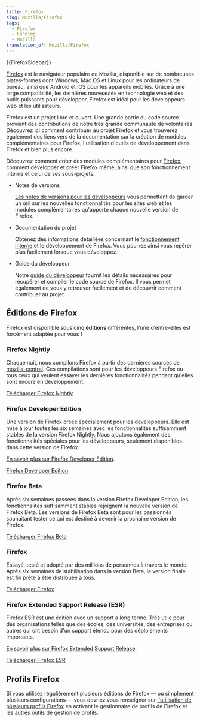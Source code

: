 ```yaml
---
title: Firefox
slug: Mozilla/Firefox
tags:
  - Firefox
  - Landing
  - Mozilla
translation_of: Mozilla/Firefox
---
```


{{FirefoxSidebar}}

[Firefox](https://www.mozilla.org/fr/firefox/new/) est le navigateur populaire de Mozilla, disponible sur de nombreuses plates-formes dont Windows, Mac OS et Linux pour les ordinateurs de bureau, ainsi que Android et iOS pour les appareils mobiles. Grâce à une large compatibilité, les dernières nouveautés en technologie web et des outils puissants pour développer, Firefox est idéal pour les développeurs web et les utilisateurs.

Firefox est un projet libre et ouvert. Une grande partie du code source provient des contributions de notre très grande communauté de volontaires. Découvrez ici comment contribuer au projet Firefox et vous trouverez également des liens vers de la documentation sur la création de modules complémentaires pour Firefox, l'utilisation d'outils de développement dans Firefox et bien plus encore.

Découvrez comment créer des modules complémentaires pour [Firefox](https://www.mozilla.org/fr/firefox/new/), comment développer et créer Firefox même, ainsi que son fonctionnement interne et celui de ses sous-projets.

- Notes de versions

  [Les notes de versions pour les développeurs](/fr/docs/Firefox/Versions) vous permettent de garder un œil sur les nouvelles fonctionnalités pour les sites web et les modules complémentaires qu'apporte chaque nouvelle version de Firefox.

- Documentation du projet

  Obtenez des informations détaillées concernant le [fonctionnement interne](/fr/docs/Mozilla) et le développement de Firefox. Vous pourrez ainsi vous repérer plus facilement lorsque vous développez.

- Guide du développeur

  Notre [guide du développeur](/fr/docs/Developer_Guide) fournit les détails nécessaires pour récupérer et compiler le code source de Firefox. Il vous permet également de vous y retrouver facilement et de découvrir comment contribuer au projet.

## Éditions de Firefox

Firefox est disponible sous cinq **éditions** différentes, l'une d’entre-elles est forcément adaptée pour vous&nbsp;!

### Firefox Nightly

Chaque nuit, nous compilons Firefox à partir des dernières sources de [mozilla-central](/fr/docs/mozilla-central). Ces compilations sont pour les développeurs Firefox ou tous ceux qui veulent essayer les dernières fonctionnalités pendant qu'elles sont encore en développement.

[Télécharger Firefox Nightly](https://nightly.mozilla.org/)

### Firefox Developer Edition

Une version de Firefox créée spécialement pour les développeurs. Elle est mise à jour toutes les six semaines avec les fonctionnalités suffisamment stables de la version Firefox Nightly. Nous ajoutons également des fonctionnalités spéciales pour les développeurs, seulement disponibles dans cette version de Firefox.

[En savoir plus sur Firefox Developer Edition](/fr/docs.Firefox/Developer_Edition).

[Firefox Developer Edition](https://www.mozilla.org/fr/firefox/developer/)

### Firefox Beta

Après six semaines passées dans la version Firefox Developer Edition, les fonctionnalités suffisamment stables rejoignent la nouvelle version de Firefox Beta. Les versions de Firefox Beta sont pour les passionnés souhaitant tester ce qui est destiné à devenir la prochaine version de Firefox.

[Télécharger Firefox Beta](https://www.mozilla.org/firefox/channel/#beta)

### Firefox

Essayé, testé et adopté par des millions de personnes à travers le monde. Après six semaines de stabilisation dans la version Beta, la version finale est fin prête à être distribuée à tous.

[Télécharger Firefox](https://www.mozilla.org/firefox/channel/#firefox)

### Firefox Extended Support Release (ESR)

Firefox ESR est une édition avec un support à long terme. Très utile pour des organisations telles que des écoles, des universités, des entreprises ou autres qui ont besoin d'un support étendu pour des déploiements importants.

[En savoir plus sur Firefox Extended Support Release](/fr/docs/Firefox/Firefox_ESR).

[Télécharger Firefox ESR](https://www.mozilla.org/firefox/organizations/all/)

## Profils Firefox

Si vous utilisez régulièrement plusieurs éditions de Firefox — ou simplement plusieurs configurations — vous devriez vous renseigner sur [l'utilisation de plusieurs profils Firefox](/fr/docs/Mozilla/Firefox/Multiple_profiles) en activant le gestionnaire de profils de Firefox et les autres outils de gestion de profils.
